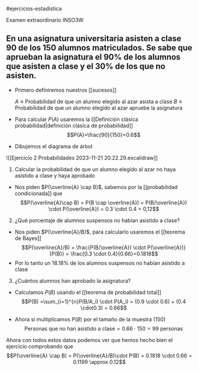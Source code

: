 #ejercicios-estadística 

Examen extraordinario INSO3W

## En una asignatura universitaria asisten a clase 90 de los 150 alumnos matriculados. Se sabe que aprueban la asignatura el 90% de los alumnos que asisten a clase y el 30% de los que no asisten.


- Primero definiremos nuestros [[sucesos]]
	
	$A \equiv \text{Probabilidad de que un alumno elegido al azar asista a clase}$
	$B \equiv \text{Probabilidad de que un alumno elegido al azar apruebe la asignatura}$

- Para calcular $P(A)$ usaremos la [[Definición clásica probabilidad|definición clásica de probabilidad]]
$$P(A)=\frac{90}{150}=0.6$$

- Dibujemos el diagrama de árbol

![[Ejercicio 2 Probabilidades 2023-11-21 20.22.29.excalidraw]]

1. Calcular la probabilidad de que un alumno elegido al azar no haya asistido a clase y haya aprobado

- Nos piden $P(\overline{A} \cap B)$, sabemos por la [[probabilidad condicionada]] que 
$$P(\overline{A}\cap B) = P(B \cap \overline{A}) = P(B/\overline{A}) \cdot P(\overline{A}) = 0.3 \cdot 0.4 = 0,12$$

2. ¿Qué porcentaje de alumnos suspensos no habían asistido a clase?

- Nos piden $P(\overline{A}/B)$, para calcularlo usaremos el [[teorema de Bayes]]
$$P(\overline{A}/B) = \frac{P(B/\overline{A}) \cdot P(\overline{A})}{P(B)} = \frac{0.3 \cdot 0.4}{0.66}=0.1818$$
- Por lo tanto un $18.18\%$ de los alumnos suspensos no habían asistido a clase

3. ¿Cuántos alumnos han aprobado la asignatura?

- Calculamos $P(B)$ usando el [[teorema de probabilidad total]]
$$P(B) =\sum_{i=1}^{n}P(B/A_i) \cdot P(A_i) = (0.9 \cdot 0.6) + (0.4 \cdot0.3) = 0.66$$

- Ahora si multiplicamos $P(B)$ por el tamaño de la muestra $(150)$
$$\text{Personas que no han asistido a clase}=0.66 \cdot 150 = 99 \text{ personas}$$

Ahora con todos estos datos podemos ver que hemos hecho bien el ejercicio comprobando que
$$P(\overline{A} \cap B) = P(\overline{A}/B)\cdot P(B) = 0.1818 \cdot 0.66 = 0.1199 \approx 0.12$$